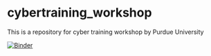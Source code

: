 # cybertraining_workshop
This is a repository for cyber training workshop by Purdue University

[![Binder](https://mybinder.org/badge_logo.svg)](https://mybinder.org/v2/gh/QINQINKONG/cybertraining_workshop/tree/master/master)
